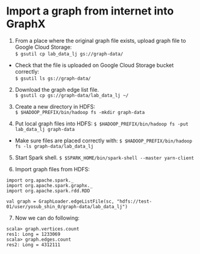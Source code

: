 # Import a graph from internet into GraphX

1. From a place where the original graph file exists, upload graph file to Google Cloud Storage:   
  `$ gsutil cp lab_data_lj gs://graph-data/`
  * Check that the file is uploaded on Google Cloud Storage bucket correctly:   
    `$ gsutil ls gs://graph-data/`

2. Download the graph edge list file.  
  `$ gsutil cp gs://graph-data/lab_data_lj ~/`

3. Create a new directory in HDFS:  
  `$ $HADOOP_PREFIX/bin/hadoop fs -mkdir graph-data`
  
4. Put local graph files into HDFS:
  `$ $HADOOP_PREFIX/bin/hadoop fs -put lab_data_lj graph-data`
  * Make sure files are placed correctly with:
    `$ $HADOOP_PREFIX/bin/hadoop fs -ls graph-data/lab_data_lj`

5. Start Spark shell.
  `$ $SPARK_HOME/bin/spark-shell --master yarn-client`
  
6. Import graph files from HDFS:

  ```
  import org.apache.spark._
  import org.apache.spark.graphx._
  import org.apache.spark.rdd.RDD
  
  val graph = GraphLoader.edgeListFile(sc, "hdfs://test-01/user/yosub_shin_0/graph-data/lab_data_lj")
  ```
  
7. Now we can do following:

  ```
  scala> graph.vertices.count
  res1: Long = 1233069
  scala> graph.edges.count
  res2: Long = 4312111
  
